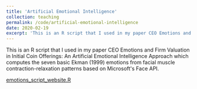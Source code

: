 ```yaml
---
title: 'Artificial Emotional Intelligence'
collection: teaching
permalink: /code/artificial-emotional-intelligence
date: 2020-02-19
excerpt: 'This is an R script that I used in my paper CEO Emotions and Firm Valuation in Initial Coin Offerings: An Artificial Emotional Intelligence Approach which computes the seven basic Ekman (1999) emotions from facial muscle contraction-relaxation patterns based on Microsoft's Face API.'
---
```


This is an R script that I used in my paper CEO Emotions and Firm Valuation in Initial Coin Offerings: An Artificial Emotional Intelligence Approach which computes the seven basic Ekman (1999) emotions from facial muscle contraction-relaxation patterns based on Microsoft's Face API.


[emotions_script_website.R](/files/emotions_script_website.R)

